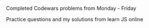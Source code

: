 Completed Codewars problems from Monday - Friday

Practice questions and my solutions from learn JS online